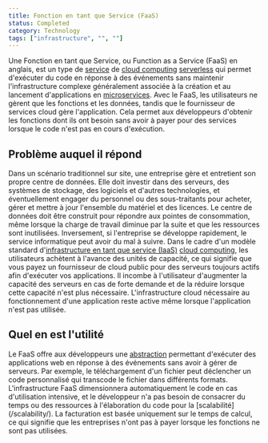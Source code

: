 ```yaml
---
title: Fonction en tant que Service (FaaS)
status: Completed
category: Technology
tags: ["infrastructure", "", ""]
---
```


Une Fonction en tant que Service, ou Function as a Service (FaaS) en anglais, est un type de [service](/fr/service/) de [cloud computing](/fr/cloud-computing/) [serverless](/fr/serverless/)
qui permet d'exécuter du code en réponse à des événements
sans maintenir l'infrastructure complexe
généralement associée à la création et au lancement d'applications en [microservices](/microservices/).
Avec le FaaS, les utilisateurs ne gèrent que les fonctions et les données, tandis que le fournisseur de services cloud gère l'application.
Cela permet aux développeurs d'obtenir les fonctions dont ils ont besoin sans avoir à payer pour des services lorsque le code n'est pas en cours d'exécution.  

## Problème auquel il répond

Dans un scénario traditionnel sur site, une entreprise gère et entretient son propre centre de données.
Elle doit investir dans des serveurs, des systèmes de stockage, des logiciels et d'autres technologies,
et éventuellement engager du personnel ou des sous-traitants pour acheter, gérer et mettre à jour l'ensemble du matériel et des licences.
Le centre de données doit être construit pour répondre aux pointes de consommation, même lorsque la charge de travail diminue par la suite et que les ressources sont inutilisées.
Inversement, si l'entreprise se développe rapidement, le service informatique peut avoir du mal à suivre.
Dans le cadre d'un modèle standard d'[infrastructure en tant que service (IaaS)](/fr/infrastructure-as-a-service/) [cloud computing](/fr/cloud-computing/), les utilisateurs achètent à l'avance des unités de capacité,
ce qui signifie que vous payez un fournisseur de cloud public pour des serveurs toujours actifs afin d'exécuter vos applications.
Il incombe à l'utilisateur d'augmenter la capacité des serveurs en cas de forte demande et de la réduire lorsque cette capacité n'est plus nécessaire.
L'infrastructure cloud nécessaire au fonctionnement d'une application reste active même lorsque l'application n'est pas utilisée.

## Quel en est l'utilité

Le FaaS offre aux développeurs une [abstraction](/abstraction/) permettant d'exécuter des applications web en réponse à des événements sans avoir à gérer de serveurs.
Par exemple, le téléchargement d'un fichier peut déclencher un code personnalisé qui transcode le fichier dans différents formats.
L'infrastructure FaaS dimensionnera automatiquement le code en cas d'utilisation intensive,
et le développeur n'a pas besoin de consacrer du temps ou des ressources à l'élaboration du code pour la [scalabilité] (/scalability/).
La facturation est basée uniquement sur le temps de calcul, ce qui signifie que les entreprises n'ont pas à payer lorsque les fonctions ne sont pas utilisées.
